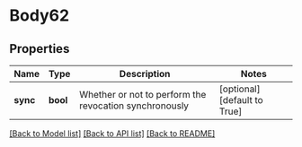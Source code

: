 # Body62

## Properties
Name | Type | Description | Notes
------------ | ------------- | ------------- | -------------
**sync** | **bool** | Whether or not to perform the revocation synchronously | [optional] [default to True]

[[Back to Model list]](../README.md#documentation-for-models) [[Back to API list]](../README.md#documentation-for-api-endpoints) [[Back to README]](../README.md)


